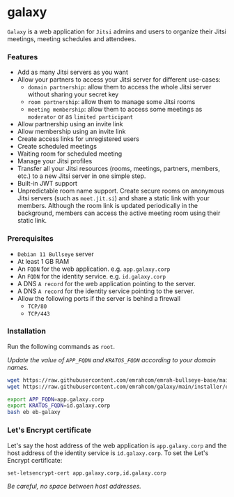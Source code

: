 # galaxy

`Galaxy` is a web application for `Jitsi` admins and users to organize their
Jitsi meetings, meeting schedules and attendees.

### Features

- Add as many Jitsi servers as you want
- Allow your partners to access your Jitsi server for different use-cases:
  - `domain partnership`: allow them to access the whole Jitsi server without
    sharing your secret key
  - `room partnership`: allow them to manage some Jitsi rooms
  - `meeting membership`: allow them to access some meetings as `moderator` or
    as `limited participant`
- Allow partnership using an invite link
- Allow membership using an invite link
- Create access links for unregistered users
- Create scheduled meetings
- Waiting room for scheduled meeting
- Manage your Jitsi profiles
- Transfer all your Jitsi resources (rooms, meetings, partners, members, etc.)
  to a new Jitsi server in one simple step.
- Built-in JWT support
- Unpredictable room name support. Create secure rooms on anonymous Jitsi
  servers (such as `meet.jit.si`) and share a static link with your members.
  Although the room link is updated periodically in the background, members can
  access the active meeting room using their static link.

### Prerequisites

- `Debian 11 Bullseye` server
- At least 1 GB RAM
- An `FQDN` for the web application. e.g. `app.galaxy.corp`
- An `FQDN` for the identity service. e.g. `id.galaxy.corp`
- A DNS `A record` for the web application pointing to the server.
- A DNS `A record` for the identity service pointing to the server.
- Allow the following ports if the server is behind a firewall
  - `TCP/80`
  - `TCP/443`

### Installation

Run the following commands as `root`.

_Update the value of `APP_FQDN` and `KRATOS_FQDN` according to your domain
names._

```bash
wget https://raw.githubusercontent.com/emrahcom/emrah-bullseye-base/main/installer/eb
wget https://raw.githubusercontent.com/emrahcom/galaxy/main/installer/eb-galaxy.conf

export APP_FQDN=app.galaxy.corp
export KRATOS_FQDN=id.galaxy.corp
bash eb eb-galaxy
```

### Let's Encrypt certificate

Let's say the host address of the web application is `app.galaxy.corp` and the
host address of the identity service is `id.galaxy.corp`. To set the Let's
Encrypt certificate:

```bash
set-letsencrypt-cert app.galaxy.corp,id.galaxy.corp
```

_Be careful, no space between host addresses._
